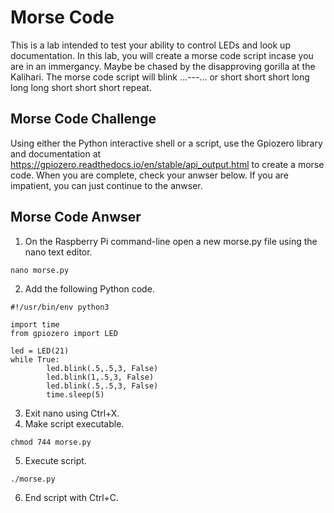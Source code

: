 # Morse Code

This is a lab intended to test your ability to control LEDs and look up documentation. In this lab, you will create a morse code script incase you are in an immergancy. Maybe be chased by the disapproving gorilla at the Kalihari. The morse code script will blink ...---... or short short short long long long short short short repeat.

## Morse Code Challenge

Using either the Python interactive shell or a script, use the Gpiozero library and documentation at https://gpiozero.readthedocs.io/en/stable/api_output.html to create a morse code. When you are complete, check your anwser below. If you are impatient, you can just continue to the anwser.


## Morse Code Anwser

1. On the Raspberry Pi command-line open a new morse.py file using the nano text editor.
```
nano morse.py
```
2. Add the following Python code.
```
#!/usr/bin/env python3

import time
from gpiozero import LED

led = LED(21)
while True:
        led.blink(.5,.5,3, False)
        led.blink(1,.5,3, False)
        led.blink(.5,.5,3, False)
        time.sleep(5)
```
3. Exit nano using Ctrl+X.
4. Make script executable.
```
chmod 744 morse.py
```
5. Execute script.
```
./morse.py
```
6. End script with Ctrl+C.